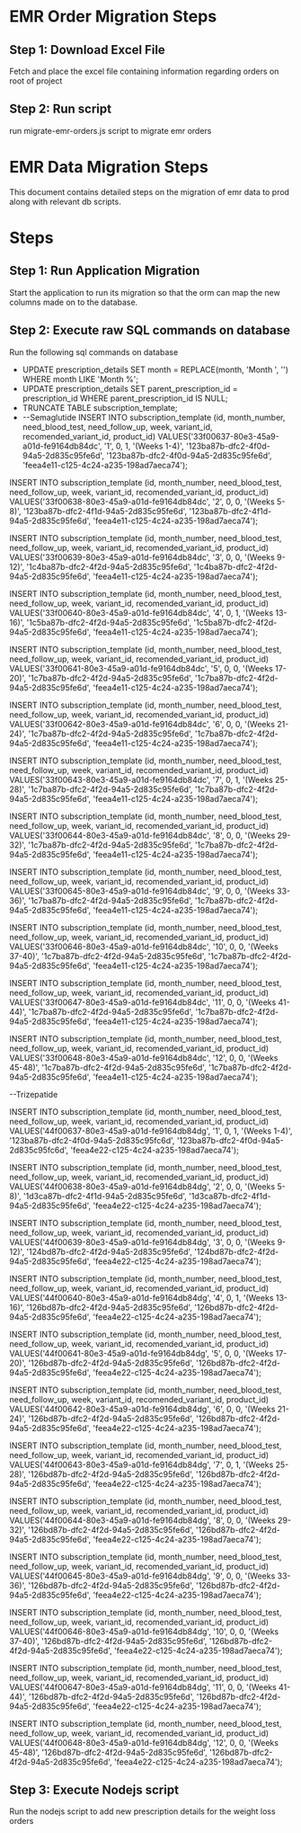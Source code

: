 # EMR Order Migration Steps

## Step 1: Download Excel File

Fetch and place the excel file containing information regarding orders on root of project

## Step 2: Run script

run migrate-emr-orders.js script to migrate emr orders


# EMR Data Migration Steps
This document contains detailed steps on the migration of emr data to prod along with relevant db scripts.

# Steps

## Step 1: Run Application Migration

Start the application to run its migration so that the orm can map the new columns made on to the database.

## Step 2: Execute raw SQL commands on database

Run the following sql commands on database

- UPDATE prescription_details SET  month  =  REPLACE(month, 'Month ', '') WHERE  month  LIKE  'Month %';
- UPDATE prescription_details SET parent_prescription_id = prescription_id WHERE parent_prescription_id IS  NULL;
- TRUNCATE  TABLE subscription_template;
- --Semaglutide
INSERT INTO subscription_template 
(id, month_number, need_blood_test, need_follow_up, week, variant_id, recomended_variant_id, product_id)
VALUES('33f00637-80e3-45a9-a01d-fe9164db84dc', '1', 0, 1, '(Weeks 1-4)', '123ba87b-dfc2-4f0d-94a5-2d835c95fe6d', '123ba87b-dfc2-4f0d-94a5-2d835c95fe6d', 'feea4e11-c125-4c24-a235-198ad7aeca74');

INSERT INTO subscription_template
(id, month_number, need_blood_test, need_follow_up, week, variant_id, recomended_variant_id, product_id)
VALUES('33f00638-80e3-45a9-a01d-fe9164db84dc', '2', 0, 0, '(Weeks 5-8)', '123ba87b-dfc2-4f1d-94a5-2d835c95fe6d', '123ba87b-dfc2-4f1d-94a5-2d835c95fe6d', 'feea4e11-c125-4c24-a235-198ad7aeca74');

INSERT INTO subscription_template
(id, month_number, need_blood_test, need_follow_up, week, variant_id, recomended_variant_id, product_id)
VALUES('33f00639-80e3-45a9-a01d-fe9164db84dc', '3', 0, 0, '(Weeks 9-12)', '1c4ba87b-dfc2-4f2d-94a5-2d835c95fe6d', '1c4ba87b-dfc2-4f2d-94a5-2d835c95fe6d', 'feea4e11-c125-4c24-a235-198ad7aeca74');

INSERT INTO subscription_template
(id, month_number, need_blood_test, need_follow_up, week, variant_id, recomended_variant_id, product_id)
VALUES('33f00640-80e3-45a9-a01d-fe9164db84dc', '4', 0, 1, '(Weeks 13-16)', '1c5ba87b-dfc2-4f2d-94a5-2d835c95fe6d', '1c5ba87b-dfc2-4f2d-94a5-2d835c95fe6d', 'feea4e11-c125-4c24-a235-198ad7aeca74');

INSERT INTO subscription_template
(id, month_number, need_blood_test, need_follow_up, week, variant_id, recomended_variant_id, product_id)
VALUES('33f00641-80e3-45a9-a01d-fe9164db84dc', '5', 0, 0, '(Weeks 17-20)', '1c7ba87b-dfc2-4f2d-94a5-2d835c95fe6d', '1c7ba87b-dfc2-4f2d-94a5-2d835c95fe6d', 'feea4e11-c125-4c24-a235-198ad7aeca74');

INSERT INTO subscription_template
(id, month_number, need_blood_test, need_follow_up, week, variant_id, recomended_variant_id, product_id)
VALUES('33f00642-80e3-45a9-a01d-fe9164db84dc', '6', 0, 0, '(Weeks 21-24)', '1c7ba87b-dfc2-4f2d-94a5-2d835c95fe6d', '1c7ba87b-dfc2-4f2d-94a5-2d835c95fe6d', 'feea4e11-c125-4c24-a235-198ad7aeca74');

INSERT INTO subscription_template
(id, month_number, need_blood_test, need_follow_up, week, variant_id, recomended_variant_id, product_id)
VALUES('33f00643-80e3-45a9-a01d-fe9164db84dc', '7', 0, 1, '(Weeks 25-28)', '1c7ba87b-dfc2-4f2d-94a5-2d835c95fe6d', '1c7ba87b-dfc2-4f2d-94a5-2d835c95fe6d', 'feea4e11-c125-4c24-a235-198ad7aeca74');

INSERT INTO subscription_template
(id, month_number, need_blood_test, need_follow_up, week, variant_id, recomended_variant_id, product_id)
VALUES('33f00644-80e3-45a9-a01d-fe9164db84dc', '8', 0, 0, '(Weeks 29-32)', '1c7ba87b-dfc2-4f2d-94a5-2d835c95fe6d', '1c7ba87b-dfc2-4f2d-94a5-2d835c95fe6d', 'feea4e11-c125-4c24-a235-198ad7aeca74');

INSERT INTO subscription_template
(id, month_number, need_blood_test, need_follow_up, week, variant_id, recomended_variant_id, product_id)
VALUES('33f00645-80e3-45a9-a01d-fe9164db84dc', '9', 0, 0, '(Weeks 33-36)', '1c7ba87b-dfc2-4f2d-94a5-2d835c95fe6d', '1c7ba87b-dfc2-4f2d-94a5-2d835c95fe6d', 'feea4e11-c125-4c24-a235-198ad7aeca74');

INSERT INTO subscription_template
(id, month_number, need_blood_test, need_follow_up, week, variant_id, recomended_variant_id, product_id)
VALUES('33f00646-80e3-45a9-a01d-fe9164db84dc', '10', 0, 0, '(Weeks 37-40)', '1c7ba87b-dfc2-4f2d-94a5-2d835c95fe6d', '1c7ba87b-dfc2-4f2d-94a5-2d835c95fe6d', 'feea4e11-c125-4c24-a235-198ad7aeca74');

INSERT INTO subscription_template
(id, month_number, need_blood_test, need_follow_up, week, variant_id, recomended_variant_id, product_id)
VALUES('33f00647-80e3-45a9-a01d-fe9164db84dc', '11', 0, 0, '(Weeks 41-44)', '1c7ba87b-dfc2-4f2d-94a5-2d835c95fe6d', '1c7ba87b-dfc2-4f2d-94a5-2d835c95fe6d', 'feea4e11-c125-4c24-a235-198ad7aeca74');

INSERT INTO subscription_template
(id, month_number, need_blood_test, need_follow_up, week, variant_id, recomended_variant_id, product_id)
VALUES('33f00648-80e3-45a9-a01d-fe9164db84dc', '12', 0, 0, '(Weeks 45-48)', '1c7ba87b-dfc2-4f2d-94a5-2d835c95fe6d', '1c7ba87b-dfc2-4f2d-94a5-2d835c95fe6d', 'feea4e11-c125-4c24-a235-198ad7aeca74');

--Trizepatide

INSERT INTO subscription_template
(id, month_number, need_blood_test, need_follow_up, week, variant_id, recomended_variant_id, product_id)
VALUES('44f00637-80e3-45a9-a01d-fe9164db84dg', '1', 0, 1, '(Weeks 1-4)', '123ba87b-dfc2-4f0d-94a5-2d835c95fc6d', '123ba87b-dfc2-4f0d-94a5-2d835c95fc6d', 'feea4e22-c125-4c24-a235-198ad7aeca74');

INSERT INTO subscription_template
(id, month_number, need_blood_test, need_follow_up, week, variant_id, recomended_variant_id, product_id)
VALUES('44f00638-80e3-45a9-a01d-fe9164db84dg', '2', 0, 0, '(Weeks 5-8)', '1d3ca87b-dfc2-4f1d-94a5-2d835c95fe6d', '1d3ca87b-dfc2-4f1d-94a5-2d835c95fe6d', 'feea4e22-c125-4c24-a235-198ad7aeca74');

INSERT INTO subscription_template
(id, month_number, need_blood_test, need_follow_up, week, variant_id, recomended_variant_id, product_id)
VALUES('44f00639-80e3-45a9-a01d-fe9164db84dg', '3', 0, 0, '(Weeks 9-12)', '124bd87b-dfc2-4f2d-94a5-2d835c95fe6d', '124bd87b-dfc2-4f2d-94a5-2d835c95fe6d', 'feea4e22-c125-4c24-a235-198ad7aeca74');

INSERT INTO subscription_template
(id, month_number, need_blood_test, need_follow_up, week, variant_id, recomended_variant_id, product_id)
VALUES('44f00640-80e3-45a9-a01d-fe9164db84dg', '4', 0, 1, '(Weeks 13-16)', '126bd87b-dfc2-4f2d-94a5-2d835c95fe6d', '126bd87b-dfc2-4f2d-94a5-2d835c95fe6d', 'feea4e22-c125-4c24-a235-198ad7aeca74');

INSERT INTO subscription_template
(id, month_number, need_blood_test, need_follow_up, week, variant_id, recomended_variant_id, product_id)
VALUES('44f00641-80e3-45a9-a01d-fe9164db84dg', '5', 0, 0, '(Weeks 17-20)', '126bd87b-dfc2-4f2d-94a5-2d835c95fe6d', '126bd87b-dfc2-4f2d-94a5-2d835c95fe6d', 'feea4e22-c125-4c24-a235-198ad7aeca74');

INSERT INTO subscription_template
(id, month_number, need_blood_test, need_follow_up, week, variant_id, recomended_variant_id, product_id)
VALUES('44f00642-80e3-45a9-a01d-fe9164db84dg', '6', 0, 0, '(Weeks 21-24)', '126bd87b-dfc2-4f2d-94a5-2d835c95fe6d', '126bd87b-dfc2-4f2d-94a5-2d835c95fe6d', 'feea4e22-c125-4c24-a235-198ad7aeca74');

INSERT INTO subscription_template
(id, month_number, need_blood_test, need_follow_up, week, variant_id, recomended_variant_id, product_id)
VALUES('44f00643-80e3-45a9-a01d-fe9164db84dg', '7', 0, 1, '(Weeks 25-28)', '126bd87b-dfc2-4f2d-94a5-2d835c95fe6d', '126bd87b-dfc2-4f2d-94a5-2d835c95fe6d', 'feea4e22-c125-4c24-a235-198ad7aeca74');

INSERT INTO subscription_template
(id, month_number, need_blood_test, need_follow_up, week, variant_id, recomended_variant_id, product_id)
VALUES('44f00644-80e3-45a9-a01d-fe9164db84dg', '8', 0, 0, '(Weeks 29-32)', '126bd87b-dfc2-4f2d-94a5-2d835c95fe6d', '126bd87b-dfc2-4f2d-94a5-2d835c95fe6d', 'feea4e22-c125-4c24-a235-198ad7aeca74');

INSERT INTO subscription_template
(id, month_number, need_blood_test, need_follow_up, week, variant_id, recomended_variant_id, product_id)
VALUES('44f00645-80e3-45a9-a01d-fe9164db84dg', '9', 0, 0, '(Weeks 33-36)', '126bd87b-dfc2-4f2d-94a5-2d835c95fe6d', '126bd87b-dfc2-4f2d-94a5-2d835c95fe6d', 'feea4e22-c125-4c24-a235-198ad7aeca74');

INSERT INTO subscription_template
(id, month_number, need_blood_test, need_follow_up, week, variant_id, recomended_variant_id, product_id)
VALUES('44f00646-80e3-45a9-a01d-fe9164db84dg', '10', 0, 0, '(Weeks 37-40)', '126bd87b-dfc2-4f2d-94a5-2d835c95fe6d', '126bd87b-dfc2-4f2d-94a5-2d835c95fe6d', 'feea4e22-c125-4c24-a235-198ad7aeca74');

INSERT INTO subscription_template
(id, month_number, need_blood_test, need_follow_up, week, variant_id, recomended_variant_id, product_id)
VALUES('44f00647-80e3-45a9-a01d-fe9164db84dg', '11', 0, 0, '(Weeks 41-44)', '126bd87b-dfc2-4f2d-94a5-2d835c95fe6d', '126bd87b-dfc2-4f2d-94a5-2d835c95fe6d', 'feea4e22-c125-4c24-a235-198ad7aeca74');

INSERT INTO subscription_template
(id, month_number, need_blood_test, need_follow_up, week, variant_id, recomended_variant_id, product_id)
VALUES('44f00648-80e3-45a9-a01d-fe9164db84dg', '12', 0, 0, '(Weeks 45-48)', '126bd87b-dfc2-4f2d-94a5-2d835c95fe6d', '126bd87b-dfc2-4f2d-94a5-2d835c95fe6d', 'feea4e22-c125-4c24-a235-198ad7aeca74');

## Step 3: Execute Nodejs script

Run the nodejs script to add new prescription details for the weight loss orders